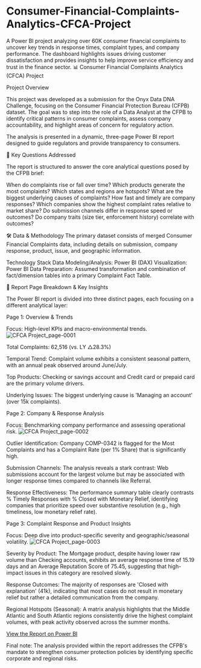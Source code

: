 # Consumer-Financial-Complaints-Analytics-CFCA-Project
A Power BI project analyzing over 60K consumer financial complaints to uncover key trends in response times, complaint types, and company performance. The dashboard highlights issues driving customer dissatisfaction and provides insights to help improve service efficiency and trust in the finance sector.
📊 Consumer Financial Complaints Analytics (CFCA) Project

Project Overview

This project was developed as a submission for the Onyx Data DNA Challenge, focusing on the Consumer Financial Protection Bureau (CFPB) dataset. The goal was to step into the role of a Data Analyst at the CFPB to identify critical patterns in consumer complaints, assess company accountability, and highlight areas of concern for regulatory action.

The analysis is presented in a dynamic, three-page Power BI report designed to guide regulators and provide transparency to consumers.

🎯 Key Questions Addressed

The report is structured to answer the core analytical questions posed by the CFPB brief:

When do complaints rise or fall over time? Which products generate the most complaints?
Which states and regions are hotspots? What are the biggest underlying causes of complaints?
How fast and timely are company responses? Which companies show the highest complaint rates relative to market share?
Do submission channels differ in response speed or outcomes? Do company traits (size tier, enforcement history) correlate with outcomes?

🛠️ Data & Methodology
The primary dataset consists of merged Consumer Financial Complaints data, including details on submission, company response, product, issue, and geographic information.

Technology Stack
Data Modeling/Analysis: Power BI (DAX)
Visualization: Power BI
Data Preparation: Assumed transformation and combination of fact/dimension tables into a primary Complaint Fact Table.

🔎 Report Page Breakdown & Key Insights

The Power BI report is divided into three distinct pages, each focusing on a different analytical layer:

Page 1: Overview & Trends

Focus: High-level KPIs and macro-environmental trends.
![CFCA Project_page-0001](https://github.com/user-attachments/assets/ae6ee928-3e50-4e54-91d9-41d7516006f2)


Total Complaints: 62,516 (vs. LY $\triangle 28.3\%$)

Temporal Trend: Complaint volume exhibits a consistent seasonal pattern, with an annual peak observed around June/July.

Top Products: Checking or savings account and Credit card or prepaid card are the primary volume drivers.

Underlying Issues: The biggest underlying cause is 'Managing an account' (over 15k complaints).

Page 2: Company & Response Analysis

Focus: Benchmarking company performance and assessing operational risk.
![CFCA Project_page-0002](https://github.com/user-attachments/assets/b3992f46-64de-4783-a251-2a8d2b3e218d)


Outlier Identification: Company COMP-0342 is flagged for the Most Complaints and has a Complaint Rate (per 1% Share) that is significantly high.

Submission Channels: The analysis reveals a stark contrast: Web submissions account for the largest volume but may be associated with longer response times compared to channels like Referral.

Response Effectiveness: The performance summary table clearly contrasts % Timely Responses with % Closed with Monetary Relief, identifying companies that prioritize speed over substantive resolution (e.g., high timeliness, low monetary relief rate).

Page 3: Complaint Response and Product Insights

Focus: Deep dive into product-specific severity and geographic/seasonal volatility.
![CFCA Project_page-0003](https://github.com/user-attachments/assets/d5ce4463-882b-437c-8d2e-f1488114f6e4)

Severity by Product: The Mortgage product, despite having lower raw volume than Checking accounts, exhibits an average response time of 15.19 days and an Average Reputation Score of 75.45, suggesting that high-impact issues in this category are resolved slowly.

Response Outcomes: The majority of responses are 'Closed with explanation' (41k), indicating that most cases do not result in monetary relief but rather a detailed communication from the company.

Regional Hotspots (Seasonal): A matrix analysis highlights that the Middle Atlantic and South Atlantic regions consistently drive the highest complaint volumes, with peak activity observed across the summer months.

[View the Report on Power BI](https://app.powerbi.com/groups/me/reports/32f1aaf2-3e5b-4151-8a36-7e8555010eb0/c65e9cf42b5bd7aa23a8?experience=power-bi)



Final note: The analysis provided within the report addresses the CFPB's mandate to strengthen consumer protection policies by identifying specific corporate and regional risks.

